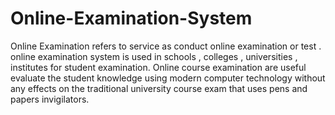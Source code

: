 # Online-Examination-System
Online Examination refers to service as conduct online examination or test . online examination system is used in schools , colleges , universities , institutes for student examination. Online course examination are useful evaluate the student knowledge using modern computer technology without any effects on the traditional university course exam that uses pens and papers invigilators.
